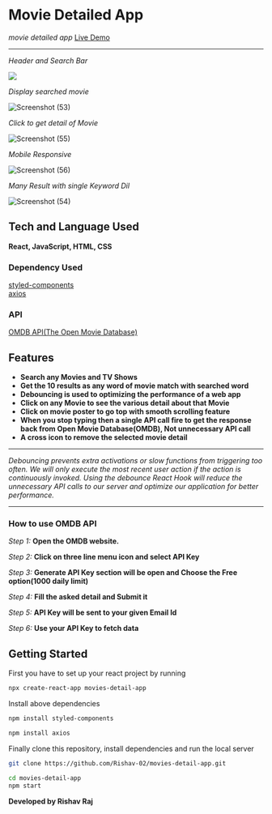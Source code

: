 # Movie Detailed App

*movie detailed app* [Live Demo](https://moviesdetailapp.netlify.app/)

<hr>

*Header and Search Bar*

<img src="https://user-images.githubusercontent.com/100300441/218246663-82155c56-1088-47bb-9e10-d54223f58575.png">


*Display searched movie*

![Screenshot (53)](https://user-images.githubusercontent.com/100300441/218246678-36aa1b54-a8cc-42e9-97a2-f0ea6d6722e2.png)


*Click to get detail of Movie*

![Screenshot (55)](https://user-images.githubusercontent.com/100300441/218246690-f71427aa-d608-490a-9f0c-88fbe4b71e3a.png)


*Mobile Responsive*

![Screenshot (56)](https://user-images.githubusercontent.com/100300441/218246696-fb9eb5c0-2032-4671-825d-41428bc02f65.png)


*Many Result with single Keyword Dil*

![Screenshot (54)](https://user-images.githubusercontent.com/100300441/218246682-05d7bba1-2a25-45e0-ab2b-e5a646688c71.png)


## Tech and Language Used

**React, JavaScript, HTML, CSS**

### Dependency Used

[styled-components](https://www.npmjs.com/package/styled-components)
<br>
[axios](https://www.npmjs.com/package/axios)

### API

[OMDB API(The Open Movie Database)](https://www.omdbapi.com/)

## Features

- **Search any Movies and TV Shows**
- **Get the 10 results as any word of movie match with searched word**
- **Debouncing is used to optimizing the performance of a web app**
- **Click on any Movie to see the various detail about that Movie**
- **Click on movie poster to go top with smooth scrolling feature**
- **When you stop typing then a single API call fire to get the response back from Open Movie Database(OMDB), Not unnecessary API call**
- **A cross icon to remove the selected movie detail**


<hr>

*Debouncing prevents extra activations or slow functions from triggering too often. We will only execute the most recent user action if the action is continuously invoked. Using the debounce React Hook will reduce the unnecessary API calls to our server and optimize our application for better performance.*

<hr>

### How to use OMDB API

*Step 1:* **Open the OMDB website.** 

*Step 2:* **Click on three line menu icon and select API Key**

*Step 3:* **Generate API Key section will be open and Choose the Free option(1000 daily limit)**

*Step 4:* **Fill the asked detail and Submit it**

*Step 5:* **API Key will be sent to your given Email Id**

*Step 6:* **Use your API Key to fetch data**

## Getting Started

First you have to set up your react project by running

```bash
npx create-react-app movies-detail-app
```

Install above dependencies

```bash
npm install styled-components 
```
```bash
npm install axios
```

Finally clone this repository, install dependencies and run the local server

```bash
git clone https://github.com/Rishav-02/movies-detail-app.git
```

```bash
cd movies-detail-app
npm start
```


**Developed by Rishav Raj**